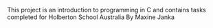 This project is an introduction to programming in C and contains tasks completed for Holberton School Australia
By Maxine Janka
